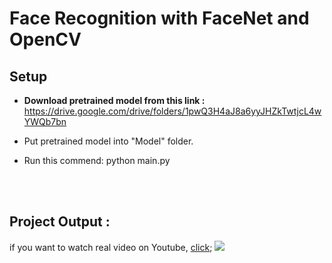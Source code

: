 # Face Recognition with FaceNet and OpenCV

<h2>Setup</h2>

* <b>Download pretrained model from this link :</b> https://drive.google.com/drive/folders/1pwQ3H4aJ8a6yyJHZkTwtjcL4wYWQb7bn

* Put pretrained model into "Model" folder.

* Run this commend: python main.py


<br>
<br>
<h2>Project Output :</h2>
if you want to watch real video on Youtube, <a href="http://www.youtube.com/watch?v=Wwua8ikpM1s">click</a>;
<img src="./Resources/output_facenet.gif" />

